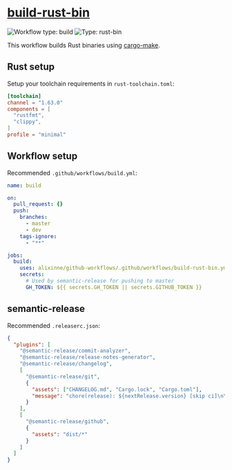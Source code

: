 # [build-rust-bin](../.github/workflows/build-rust-bin.yml)

![Workflow type: build](https://img.shields.io/badge/workflow-build-blue)
![Type: rust-bin](https://img.shields.io/badge/type-rust-bin-green)

This workflow builds Rust binaries using [cargo-make](https://github.com/sagiegurari/cargo-make).

## Rust setup

Setup your toolchain requirements in `rust-toolchain.toml`:

```toml
[toolchain]
channel = "1.63.0"
components = [
  "rustfmt",
  "clippy",
]
profile = "minimal"
```

## Workflow setup

Recommended `.github/workflows/build.yml`:

```yaml
name: build

on:
  pull_request: {}
  push:
    branches:
      - master
      - dev
    tags-ignore:
      - "**"

jobs:
  build:
    uses: alixinne/github-workflows/.github/workflows/build-rust-bin.yml@WORKFLOW_VERSION
    secrets:
      # Used by semantic-release for pushing to master
      GH_TOKEN: ${{ secrets.GH_TOKEN || secrets.GITHUB_TOKEN }}
```

## semantic-release

Recommended `.releaserc.json`:

```json
{
  "plugins": [
    "@semantic-release/commit-analyzer",
    "@semantic-release/release-notes-generator",
    "@semantic-release/changelog",
    [
      "@semantic-release/git",
      {
        "assets": ["CHANGELOG.md", "Cargo.lock", "Cargo.toml"],
        "message": "chore(release): ${nextRelease.version} [skip ci]\n\n${nextRelease.notes}"
      }
    ],
    [
      "@semantic-release/github",
      {
        "assets": "dist/*"
      }
    ]
  ]
}
```
